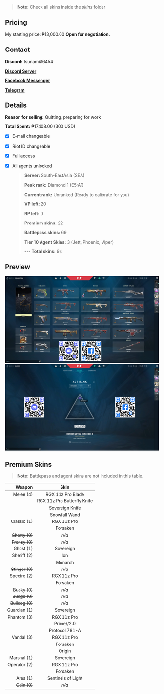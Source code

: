 > **Note:** Check all skins inside the *skins* folder

## Pricing
My starting price: ₱13,000.00 **Open for negotiation.**

## Contact

**Discord:** tsunami#6454

**[Discord Server](https://discord.gg/UWRQSweNfy)**

**[Facebook Messenger](https://m.me/100080953788348/)**

**[Telegram](https://t.me/aljmanigbas)**

## Details

**Reason for selling:** Quitting, preparing for work

**Total Spent:** ₱17408.00 (300 USD)

- [x] E-mail changeable
- [x] Riot ID changeable
- [x] Full access
- [x] All agents unlocked

  > **Server:** South-EastAsia (SEA)
  >
  > **Peak rank:** Diamond 1 (E5:A1)
  >
  > **Current rank:** Unranked (Ready to calibrate for you)
  >
  > **VP left:** 20
  >
  > **RP left:** 0
  >
  > **Premium skins:** 22
  >
  > **Battlepass skins:** 69
  >
  > **Tier 10 Agent Skins:** 3 (Jett, Phoenix, Viper)
  >
  > --- **Total skins:** 94

## Preview

![Account inventory](https://github.com/andreimanigbas/valorant-account-sale/raw/main/inventory.png)
![Peak rank](https://github.com/andreimanigbas/valorant-account-sale/raw/main/rank.png)

## Premium Skins

> **Note:** Battlepass and agent skins are not included in this table.

|          Weapon |            Skin             |
| --------------: | :-------------------------: |
|       Melee (4) |      RGX 11z Pro Blade      |
|                 | RGX 11z Pro Butterfly Knife |
|                 |       Sovereign Knife       |
|                 |        Snowfall Wand        |
|     Classic (1) |         RGX 11z Pro         |
|                 |          Forsaken           |
|  ~~Shorty (0)~~ |            _n/a_            |
|  ~~Frenzy (0)~~ |            _n/a_            |
|       Ghost (1) |          Sovereign          |
|     Sheriff (2) |             Ion             |
|                 |           Monarch           |
| ~~Stinger (0)~~ |            _n/a_            |
|     Spectre (2) |         RGX 11z Pro         |
|                 |          Forsaken           |
|   ~~Bucky (0)~~ |            _n/a_            |
|   ~~Judge (0)~~ |            _n/a_            |
| ~~Bulldog (0)~~ |            _n/a_            |
|    Guardian (1) |          Sovereign          |
|     Phantom (3) |         RGX 11z Pro         |
|                 |         Prime//2.0          |
|                 |       Protocol 781-A        |
|      Vandal (3) |         RGX 11z Pro         |
|                 |          Forsaken           |
|                 |           Origin            |
|     Marshal (1) |          Sovereign          |
|    Operator (2) |         RGX 11z Pro         |
|                 |          Forsaken           |
|        Ares (1) |     Sentinels of Light      |
|    ~~Odin (0)~~ |            _n/a_            |
